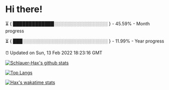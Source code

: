 # Hi there!

⏳ { █████████████░░░░░░░░░░░░░░░░░ } - 45.59% - Month progress

⏳ { ███░░░░░░░░░░░░░░░░░░░░░░░░░░░ } - 11.99% - Year progress

⏰ Updated on Sun, 13 Feb 2022 18:23:16 GMT


[![Schlauer-Hax's github stats](https://github-readme-stats.vercel.app/api?username=Schlauer-Hax&show_icons=true&theme=dark&count_private=true)](https://github.com/Schlauer-Hax)


[![Top Langs](https://github-readme-stats.vercel.app/api/top-langs/?username=Schlauer-Hax&layout=compact&theme=dark)](https://github.com/Schlauer-Hax?tab=repositories)


[![Hax's wakatime stats](https://github-readme-stats.vercel.app/api/wakatime?username=Hax&theme=dark)](https://wakatime.com/@Hax)

